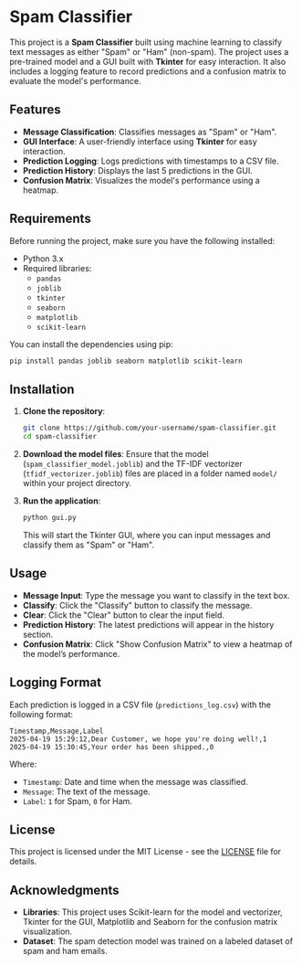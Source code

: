 
# Spam Classifier

This project is a **Spam Classifier** built using machine learning to classify text messages as either "Spam" or "Ham" (non-spam). The project uses a pre-trained model and a GUI built with **Tkinter** for easy interaction. It also includes a logging feature to record predictions and a confusion matrix to evaluate the model's performance.

## Features

- **Message Classification**: Classifies messages as "Spam" or "Ham".
- **GUI Interface**: A user-friendly interface using **Tkinter** for easy interaction.
- **Prediction Logging**: Logs predictions with timestamps to a CSV file.
- **Prediction History**: Displays the last 5 predictions in the GUI.
- **Confusion Matrix**: Visualizes the model's performance using a heatmap.

## Requirements

Before running the project, make sure you have the following installed:

- Python 3.x
- Required libraries:
    - `pandas`
    - `joblib`
    - `tkinter`
    - `seaborn`
    - `matplotlib`
    - `scikit-learn`

You can install the dependencies using pip:

```bash
pip install pandas joblib seaborn matplotlib scikit-learn
```

## Installation

1. **Clone the repository**:
   
   ```bash
   git clone https://github.com/your-username/spam-classifier.git
   cd spam-classifier
   ```

2. **Download the model files**:
   Ensure that the model (`spam_classifier_model.joblib`) and the TF-IDF vectorizer (`tfidf_vectorizer.joblib`) files are placed in a folder named `model/` within your project directory.

3. **Run the application**:

   ```bash
   python gui.py
   ```

   This will start the Tkinter GUI, where you can input messages and classify them as "Spam" or "Ham".

## Usage

- **Message Input**: Type the message you want to classify in the text box.
- **Classify**: Click the "Classify" button to classify the message.
- **Clear**: Click the "Clear" button to clear the input field.
- **Prediction History**: The latest predictions will appear in the history section.
- **Confusion Matrix**: Click "Show Confusion Matrix" to view a heatmap of the model’s performance.

## Logging Format

Each prediction is logged in a CSV file (`predictions_log.csv`) with the following format:

```
Timestamp,Message,Label
2025-04-19 15:29:12,Dear Customer, we hope you're doing well!,1
2025-04-19 15:30:45,Your order has been shipped.,0
```

Where:
- `Timestamp`: Date and time when the message was classified.
- `Message`: The text of the message.
- `Label`: `1` for Spam, `0` for Ham.

## License

This project is licensed under the MIT License - see the [LICENSE](LICENSE) file for details.

## Acknowledgments

- **Libraries**: This project uses Scikit-learn for the model and vectorizer, Tkinter for the GUI, Matplotlib and Seaborn for the confusion matrix visualization.
- **Dataset**: The spam detection model was trained on a labeled dataset of spam and ham emails.
